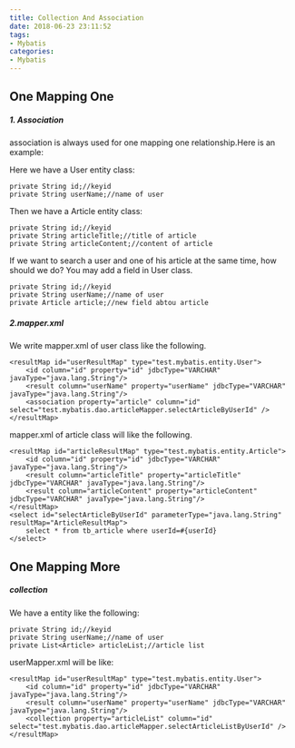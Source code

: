 ```yaml
---
title: Collection And Association
date: 2018-06-23 23:11:52
tags:
- Mybatis
categories:
- Mybatis
---
```


## One Mapping One
##### 1. Association
association is always used for one mapping one relationship.Here is an example:

Here we have a User entity class:

    private String id;//keyid
    private String userName;//name of user

Then we have a Article entity class:
    
	private String id;//keyid
    private String articleTitle;//title of article
    private String articleContent;//content of article

If we want to search a user and one of his article at the same time, how should we do? You may add a field in User class.
	
	private String id;//keyid
    private String userName;//name of user
    private Article article;//new field abtou article

##### 2.mapper.xml
We write mapper.xml of user class like the following.

	<resultMap id="userResultMap" type="test.mybatis.entity.User">
		<id column="id" property="id" jdbcType="VARCHAR" javaType="java.lang.String"/>
		<result column="userName" property="userName" jdbcType="VARCHAR" javaType="java.lang.String"/>
		<association property="article" column="id" select="test.mybatis.dao.articleMapper.selectArticleByUserId" />
	</resultMap>

mapper.xml of article class will like the following.

	<resultMap id="articleResultMap" type="test.mybatis.entity.Article">
		<id column="id" property="id" jdbcType="VARCHAR" javaType="java.lang.String"/>
		<result column="articleTitle" property="articleTitle" jdbcType="VARCHAR" javaType="java.lang.String"/>
		<result column="articleContent" property="articleContent" jdbcType="VARCHAR" javaType="java.lang.String"/>
	</resultMap>
	<select id="selectArticleByUserId" parameterType="java.lang.String" resultMap="ArticleResultMap">
		select * from tb_article where userId=#{userId} 
	</select>

## One Mapping More
##### collection 
We have a entity like the following:

	private String id;//keyid
    private String userName;//name of user
    private List<Article> articleList;//article list

userMapper.xml will be like:

	<resultMap id="userResultMap" type="test.mybatis.entity.User">
		<id column="id" property="id" jdbcType="VARCHAR" javaType="java.lang.String"/>
		<result column="userName" property="userName" jdbcType="VARCHAR" javaType="java.lang.String"/>
	    <collection property="articleList" column="id" select="test.mybatis.dao.articleMapper.selectArticleListByUserId" />
 	</resultMap>
	
